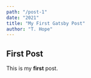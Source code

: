```yaml
---
path: "/post-1"
date: "2021"
title: "My First Gatsby Post"
author: "T. Hope"
---
```


## First Post

This is my **first** post.
